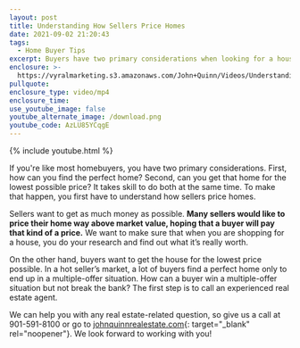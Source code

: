 ```yaml
---
layout: post
title: Understanding How Sellers Price Homes
date: 2021-09-02 21:20:43
tags:
  - Home Buyer Tips
excerpt: Buyers have two primary considerations when looking for a house.
enclosure: >-
  https://vyralmarketing.s3.amazonaws.com/John+Quinn/Videos/Understanding+How+Sellers+Price+Homes.mp4
pullquote:
enclosure_type: video/mp4
enclosure_time:
use_youtube_image: false
youtube_alternate_image: /download.png
youtube_code: AzLU85YCqgE
---
```

{% include youtube.html %}

If you're like most homebuyers, you have two primary considerations. First, how can you find the perfect home? Second, can you get that home for the lowest possible price? It takes skill to do both at the same time. To make that happen, you first have to understand how sellers price homes.

Sellers want to get as much money as possible. **Many sellers would like to price their home way above market value, hoping that a buyer will pay that kind of a price.** We want to make sure that when you are shopping for a house, you do your research and find out what it’s really worth.&nbsp;

On the other hand, buyers want to get the house for the lowest price possible. In a hot seller’s market, a lot of buyers find a perfect home only to end up in a multiple-offer situation. How can a buyer win a multiple-offer situation but not break the bank? The first step is to call an experienced real estate agent.&nbsp;

We can help you with any real estate-related question, so give us a call at 901-591-8100 or go to [johnquinnrealestate.com](https://www.johnquinnrealestate.com/){: target="_blank" rel="noopener"}. We look forward to working with you\!
